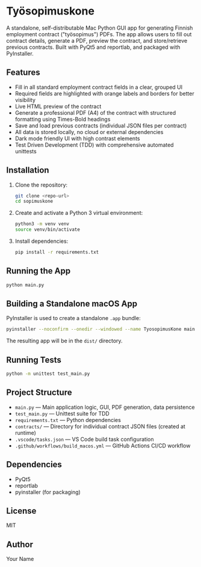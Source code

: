 # Työsopimuskone

A standalone, self-distributable Mac Python GUI app for generating Finnish employment contract ("työsopimus") PDFs. The app allows users to fill out contract details, generate a PDF, preview the contract, and store/retrieve previous contracts. Built with PyQt5 and reportlab, and packaged with PyInstaller.

## Features
- Fill in all standard employment contract fields in a clear, grouped UI
- Required fields are highlighted with orange labels and borders for better visibility
- Live HTML preview of the contract
- Generate a professional PDF (A4) of the contract with structured formatting using Times-Bold headings
- Save and load previous contracts (individual JSON files per contract)
- All data is stored locally, no cloud or external dependencies
- Dark mode friendly UI with high contrast elements
- Test Driven Development (TDD) with comprehensive automated unittests

## Installation
1. Clone the repository:
   ```sh
   git clone <repo-url>
   cd sopimuskone
   ```
2. Create and activate a Python 3 virtual environment:
   ```sh
   python3 -m venv venv
   source venv/bin/activate
   ```
3. Install dependencies:
   ```sh
   pip install -r requirements.txt
   ```

## Running the App
```sh
python main.py
```

## Building a Standalone macOS App
PyInstaller is used to create a standalone `.app` bundle:
```sh
pyinstaller --noconfirm --onedir --windowed --name TyosopimusKone main.py
```
The resulting app will be in the `dist/` directory.

## Running Tests
```sh
python -m unittest test_main.py
```

## Project Structure

- `main.py` — Main application logic, GUI, PDF generation, data persistence
- `test_main.py` — Unittest suite for TDD
- `requirements.txt` — Python dependencies
- `contracts/` — Directory for individual contract JSON files (created at runtime)
- `.vscode/tasks.json` — VS Code build task configuration
- `.github/workflows/build_macos.yml` — GitHub Actions CI/CD workflow

## Dependencies
- PyQt5
- reportlab
- pyinstaller (for packaging)

## License
MIT

## Author
Your Name
